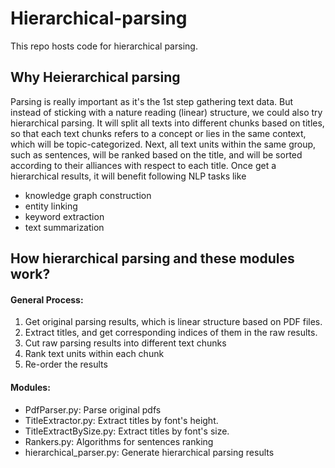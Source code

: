 # Hierarchical-parsing
This repo hosts code for hierarchical parsing.

## Why Heierarchical parsing

Parsing is really important as it's the 1st step gathering text data.
But instead of sticking with a nature reading (linear) structure, we could 
also try hierarchical parsing. It will split all texts into different chunks based on
titles, so that each text chunks refers to a concept or lies in the same context, which will
be topic-categorized. Next, all text units within the same group, such as sentences, will be ranked based on the title,
and will be sorted according to their alliances with respect to each title. Once get a hierarchical 
results, it will benefit following NLP tasks like 

- knowledge graph construction
- entity linking
- keyword extraction
- text summarization

## How hierarchical parsing and these modules work?

#### General Process:

1. Get original parsing results, which is linear structure based on PDF files. 
2. Extract titles, and get corresponding indices of them in the raw results.
3. Cut raw parsing results into different text chunks
4. Rank text units within each chunk
5. Re-order the results

#### Modules:

- PdfParser.py: Parse original pdfs
- TitleExtractor.py: Extract titles by font's height.
- TitleExtractBySize.py: Extract titles by font's size.
- Rankers.py: Algorithms for sentences ranking
- hierarchical_parser.py: Generate hierarchical parsing results








